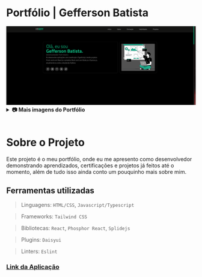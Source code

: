 # Portfólio | Gefferson Batista

<img src="./src/images/portfolio-apresentacao.png" alt="Apresentação" />

</br>
<details>
  <summary><strong>📷 Mais imagens do Portfólio</strong></summary><br />
  <img src="./src/images/portfolio-sobre.png" alt="Sobre" />
  <img src="./src/images/portfolio-certificacoes.png" alt="Certificações" />
  <img src="./src/images/portfolio-aprendizados.png" alt="Aprendizados" />
  <img src="./src/images/portfolio-informacoes-aprendizado.png" alt="Informações de aprendizados" />
  <img src="./src/images/portfolio-projetos.png" alt="Projetos" />
  <img src="./src/images/portfolio-informacoes-projeto.png" alt="Informações de projeto" />
</details>
</br>

# Sobre o Projeto

Este  projeto é o meu portfólio, onde eu me apresento como desenvolvedor demonstrando aprendizados, certificações e projetos já feitos até o momento, além de tudo isso ainda conto um pouquinho mais sobre mim.

## Ferramentas utilizadas

> Linguagens: `HTML/CSS`, `Javascript/Typescript`

> Frameworks: `Tailwind CSS`

> Bibliotecas: `React`, `Phosphor React`, `Splidejs`

> Plugins: `Daisyui`

> Linters: `Eslint`

### [Link da Aplicação](https://batist-geff.vercel.app/)
